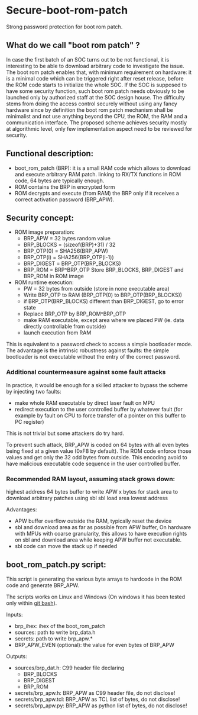 # Secure-boot-rom-patch

Strong password protection for boot rom patch.

## What do we call "boot rom patch" ?
In case the first batch of an SOC turns out to be not functional, it is interesting to be able to download arbitrary code to investigate the issue. The boot rom patch enables that,
with minimum requirement on hardware: it is a minimal code which can be triggered right after reset release, before the ROM code starts to initialize the whole SOC.
If the SOC is supposed to have some security function, such boot rom patch needs obviously to be launched only by authorized staff at the SOC design house.
The difficulty stems from doing the access control securely without using any fancy hardware since by definition the boot rom patch mechanism shall be minimalist and not use anything beyond the CPU, the ROM, the RAM and a communication interface.
The proposed scheme achieves security mostly at algorithmic level, only few implementation aspect need to be reviewed for security.

## Functional description:
- boot_rom_patch (BRP): it is a small RAM code which allows to download and execute arbitrary RAM patch. linking to RX/TX functions in ROM code, 64 bytes are typically enough.
- ROM contains the BRP in encrypted form
- ROM decrypts and execute (from RAM) the BRP only if it receives a correct activation password (BRP_APW).

## Security concept:
- ROM image preparation:
    - BRP_APW = 32 bytes random value
    - BRP_BLOCKS = (sizeof(BRP)+31) / 32
    - BRP_OTP(0) = SHA256(BRP_APW)
    - BRP_OTP(i) = SHA256(BRP_OTP(i-1))
    - BRP_DIGEST = BRP_OTP(BRP_BLOCKS)
    - BRP_ROM = BRP^BRP_OTP
    Store BRP_BLOCKS, BRP_DIGEST and BRP_ROM in ROM image
- ROM runtime execution:
    - PW = 32 bytes from outside (store in none executable area)
    - Write BRP_OTP to RAM (BRP_OTP(0) to BRP_OTP(BRP_BLOCKS))
    - if BRP_OTP(BRP_BLOCKS) different than BRP_DIGEST, go to error state
    - Replace BRP_OTP by BRP_ROM^BRP_OTP
    - make RAM executable, except area where we placed PW (ie. data directly controllable from outside)
    - launch execution from RAM

This is equivalent to a password check to access a simple bootloader mode.
The advantage is the intrinsic robustness against faults: the simple bootloader is not executable without the entry of the correct password.

### Additional countermeasure against some fault attacks
In practice, it would be enough for a skilled attacker to bypass the scheme by injecting two faults:
- make whole RAM executable by direct laser fault on MPU
- redirect execution to the user controlled buffer by whatever fault (for example by fault on CPU to force transfer of a pointer on this buffer to PC register)

This is not trivial but some attackers do try hard.

To prevent such attack, BRP_APW is coded on 64 bytes with all even bytes being fixed at a given value (0xF8 by default). The ROM code enforce those values and
get only the 32 odd bytes from outside. This encoding avoid to have malicious executable code sequence in the user controlled buffer.

### Recommended RAM layout, assuming stack grows down:

highest address
    64 bytes buffer to write APW
    x bytes for stack
    area to download arbitrary patches using sbl
    sbl load area
lowest address

Advantages:
- APW buffer overflow outside the RAM, typically reset the device
- sbl and download area as far as possible from APW buffer, On hardware with MPUs with coarse granularity, this allows to have execution rights on sbl and download area while keeping APW buffer not executable.
- sbl code can move the stack up if needed

## boot_rom_patch.py script:
This script is generating the various byte arrays to hardcode in the ROM code and generate BRP_APW.

The scripts works on Linux and Windows (On windows it has been tested only within [git bash](https://gitforwindows.org/)).

Inputs:
- brp_ihex: ihex of the boot_rom_patch
- sources: path to write brp_data.h
- secrets: path to write brp_apw.*
- BRP_APW_EVEN (optional): the value for even bytes of BRP_APW

Outputs:
- sources/brp_dat.h: C99 header file declaring
    - BRP_BLOCKS
    - BRP_DIGEST
    - BRP_ROM
- secrets/brp_apw.h: BRP_APW as C99 header file, do not disclose!
- secrets/brp_apw.tcl: BRP_APW as TCL list of bytes, do not disclose!
- secrets/brp_apw.py: BRP_APW as python list of bytes, do not disclose!

